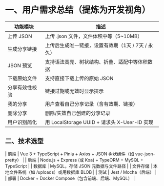 # 一、用户需求总结（提炼为开发视角）

| 功能模块       | 描述                                               |
| -------------- | -------------------------------------------------- |
| 上传 JSON      | 上传 .json 文件，文件体积中等（5~10MB）            |
| 生成分享链接   | 上传后生成唯一链接，设置有效期（1天 / 7天 / 永久） |
| JSON 预览      | 支持语法高亮、树状结构、折叠、适配中等体积数据     |
| 下载原始文件   | 支持直接下载上传的原始 JSON                        |
| 分享有效性校验 | 链接过期或无效时显示提示                           |
| 我的分享       | 用户查看自己分享记录（含有效期、链接）             |
| 删除分享       | 删除/失效自己创建的分享记录                        |
| 用户识别简化   | 用 LocalStorage UUID + 请求头 X-User-ID 实现       |

## 二、技术选型

| 前端 | Vue 3 + TypeScript + Pinia + Axios + JSON 树状组件（如 vue-json-pretty） |
| 后端 | Node.js + Express (或 Koa) + TypeORM + MySQL + TypeScript |
| 数据库 | MySQL，存储 JSON 元数据与文件路径 |
| 文件存储 | 本地文件系统（如 /uploads）或用数据库 BLOB |
| 测试 | Jest / Mocha（后端） |
| 部署 | Docker + Docker Compose（包含前端、后端、MySQL） |
